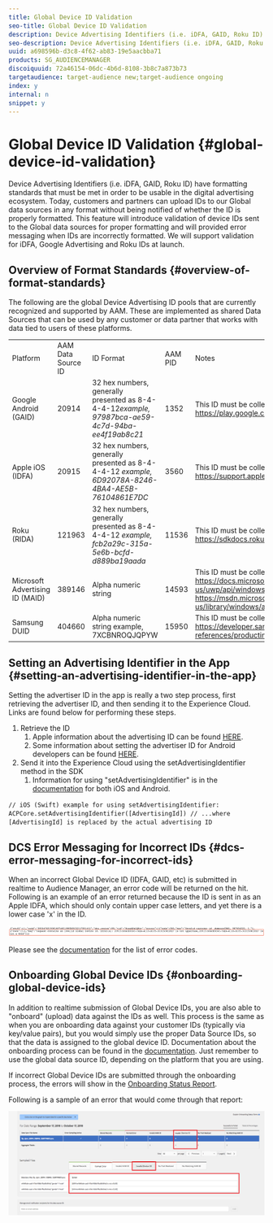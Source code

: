 ```yaml
---
title: Global Device ID Validation
seo-title: Global Device ID Validation
description: Device Advertising Identifiers (i.e. iDFA, GAID, Roku ID) have formatting standards that must be met in order to be usable in the digital advertising ecosystem. Today, customers and partners can upload IDs to our Global data sources in any format without being notified of whether the ID is properly formatted. This feature will introduce validation of device IDs sent to the Global data sources for proper formatting and will provided error messaging when IDs are incorrectly formatted. We will support validation for iDFA, Google Advertising and Roku IDs at launch.
seo-description: Device Advertising Identifiers (i.e. iDFA, GAID, Roku ID) have formatting standards that must be met in order to be usable in the digital advertising ecosystem. Today, customers and partners can upload IDs to our Global data sources in any format without being notified of whether the ID is properly formatted. This feature will introduce validation of device IDs sent to the Global data sources for proper formatting and will provided error messaging when IDs are incorrectly formatted. We will support validation for iDFA, Google Advertising and Roku IDs at launch.
uuid: a698596b-d3c8-4f62-ab83-19e5aacbba71
products: SG_AUDIENCEMANAGER
discoiquuid: 72a46154-06dc-4b6d-8108-3b8c7a873b73
targetaudience: target-audience new;target-audience ongoing
index: y
internal: n
snippet: y
---
```


# Global Device ID Validation {#global-device-id-validation}

Device Advertising Identifiers (i.e. iDFA, GAID, Roku ID) have formatting standards that must be met in order to be usable in the digital advertising ecosystem. Today, customers and partners can upload IDs to our Global data sources in any format without being notified of whether the ID is properly formatted. This feature will introduce validation of device IDs sent to the Global data sources for proper formatting and will provided error messaging when IDs are incorrectly formatted. We will support validation for iDFA, Google Advertising and Roku IDs at launch.

## Overview of Format Standards {#overview-of-format-standards}

The following are the global Device Advertising ID pools that are currently recognized and supported by AAM. These are implemented as shared Data Sources that can be used by any customer or data partner that works with data tied to users of these platforms.

<table>
 <tbody>
  <tr>
   <td>Platform </td>
   <td>AAM Data Source ID </td>
   <td>ID Format </td>
   <td>AAM PID </td>
   <td>Notes </td>
  </tr>

  <tr>
   <td>Google Android (GAID)</td>
   <td>20914</td>
   <td>32 hex numbers, generally presented as 8-4-4-4-12<em>example, 97987bca-ae59-4c7d-94ba-ee4f19ab8c21<br /> </em> </td>
   <td>1352</td>
   <td>This ID must be collected in a raw/unhashed/unaltered form Reference - <a href="https://play.google.com/about/monetization-ads/ads/ad-id/">https://play.google.com/about/monetization-ads/ads/ad-id/</a></td>
  </tr>
  <tr>
   <td>Apple iOS (IDFA)</td>
   <td>20915</td>
   <td>32 hex numbers, generally presented as 8-4-4-4-12 <em>example, 6D92078A-8246-4BA4-AE5B-76104861E7DC<br /> </em> </td>
   <td>3560</td>
   <td>This ID must be collected in a raw/unhashed/unaltered form Reference - <a href="https://support.apple.com/en-us/HT205223">https://support.apple.com/en-us/HT205223</a></td>
  </tr>
  <tr>
   <td>Roku (RIDA)</td>
   <td>121963</td>
   <td>32 hex numbers, generally presented as 8-4-4-4-12 <em>example,</em> <em>fcb2a29c-315a-5e6b-bcfd-d889ba19aada</em></td>
   <td>11536</td>
   <td>This ID must be collected in a raw/unhashed/unaltered form Reference - <a href="https://sdkdocs.roku.com/display/sdkdoc/Roku+Advertising+Framework">https://sdkdocs.roku.com/display/sdkdoc/Roku+Advertising+Framework</a> </td>
  </tr>
  <tr>
   <td>Microsoft Advertising ID (MAID)</td>
   <td>389146</td>
   <td>Alpha numeric string</td>
   <td>14593</td>
   <td>This ID must be collected in a raw/unhashed/unaltered form Reference - <a href="https://docs.microsoft.com/en-us/uwp/api/windows.system.userprofile.advertisingmanager.advertisingid">https://docs.microsoft.com/en-us/uwp/api/windows.system.userprofile.advertisingmanager.advertisingid</a><br/><a href="https://msdn.microsoft.com/en-us/library/windows/apps/windows.system.userprofile.advertisingmanager.advertisingid.aspx">https://msdn.microsoft.com/en-us/library/windows/apps/windows.system.userprofile.advertisingmanager.advertisingid.aspx</a>   </td>
  </tr>
  <tr>
   <td>Samsung DUID </td>
   <td>404660</td>
   <td>Alpha numeric string example, 7XCBNROQJQPYW </td>
   <td>15950</td>
   <td>This ID must be collected in a raw/unhashed/unaltered form Reference - <a href="https://developer.samsung.com/tv/develop/api-references/samsung-product-api-references/productinfo-api">https://developer.samsung.com/tv/develop/api-references/samsung-product-api-references/productinfo-api</a> </td>
  </tr>
 </tbody>
</table>

## Setting an Advertising Identifier in the App {#setting-an-advertising-identifier-in-the-app}

Setting the advertiser ID in the app is really a two step process, first retrieving the advertiser ID, and then sending it to the Experience Cloud. Links are found below for performing these steps.

1. Retrieve the ID
    1. Apple information about the advertising ID can be found [HERE](https://developer.apple.com/documentation/adsupport/asidentifiermanager).
    1. Some information about setting the advertiser ID for Android developers can be found [HERE](http://www.androiddocs.com/google/play-services/id.html).
1. Send it into the Experience Cloud using the setAdvertisingIdentifier method in the SDK
    1. Information for using "setAdvertisingIdentifier" is in the [documentation](https://aep-sdks.gitbook.io/docs/using-mobile-extensions/mobile-core/identity/identity-api-reference#set-an-advertising-identifier) for both iOS and Android.

`// iOS (Swift) example for using setAdvertisingIdentifier:
ACPCore.setAdvertisingIdentifier([AdvertisingId]) // ...where [AdvertisingId] is replaced by the actual advertising ID`

## DCS Error Messaging for Incorrect IDs  {#dcs-error-messaging-for-incorrect-ids}

When an incorrect Global Device ID (IDFA, GAID, etc) is submitted in realtime to Audience Manager, an error code will be returned on the hit. Following is an example of an error returned because the ID is sent in as an Apple IDFA, which should only contain upper case letters, and yet there is a lower case 'x' in the ID.

![error image](assets/image_4_.png)

Please see the [documentation](https://marketing.adobe.com/resources/help/en_US/aam/dcs_error_codes.html) for the list of error codes.

## Onboarding Global Device IDs {#onboarding-global-device-ids}

In addition to realtime submission of Global Device IDs, you are also able to "onboard" (upload) data against the IDs as well. This process is the same as when you are onboarding data against your customer IDs (typically via key/value pairs), but you would simply use the proper Data Source IDs, so that the data is assigned to the global device ID. Documentation about the onboarding process can be found in the [documentation](https://marketing.adobe.com/resources/help/en_US/aam/c_inbound_async_intro.html). Just remember to use the global data source ID, depending on the platform that you are using.

If incorrect Global Device IDs are submitted through the onboarding process, the errors will show in the [Onboarding Status Report](https://marketing.adobe.com/resources/help/en_US/aam/onboarding-status-report.html).

Following is a sample of an error that would come through that report:

![error image](assets/image_5_.png)